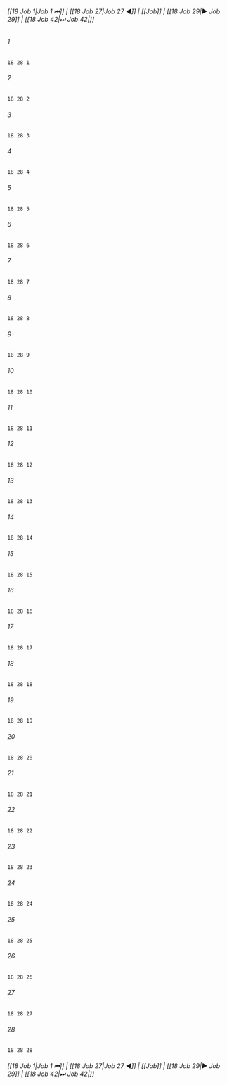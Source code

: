
###### [[18 Job 1|Job 1 ⏮]] | [[18 Job 27|Job 27 ◀]] | [[Job]] | [[18 Job 29|▶ Job 29]] | [[18 Job 42|⏭ Job 42|]]

###### 1
``` verse
18 28 1 
```
###### 2
``` verse
18 28 2 
```
###### 3
``` verse
18 28 3 
```
###### 4
``` verse
18 28 4 
```
###### 5
``` verse
18 28 5 
```
###### 6
``` verse
18 28 6 
```
###### 7
``` verse
18 28 7 
```
###### 8
``` verse
18 28 8 
```
###### 9
``` verse
18 28 9 
```
###### 10
``` verse
18 28 10 
```
###### 11
``` verse
18 28 11 
```
###### 12
``` verse
18 28 12 
```
###### 13
``` verse
18 28 13 
```
###### 14
``` verse
18 28 14 
```
###### 15
``` verse
18 28 15 
```
###### 16
``` verse
18 28 16 
```
###### 17
``` verse
18 28 17 
```
###### 18
``` verse
18 28 18 
```
###### 19
``` verse
18 28 19 
```
###### 20
``` verse
18 28 20 
```
###### 21
``` verse
18 28 21 
```
###### 22
``` verse
18 28 22 
```
###### 23
``` verse
18 28 23 
```
###### 24
``` verse
18 28 24 
```
###### 25
``` verse
18 28 25 
```
###### 26
``` verse
18 28 26 
```
###### 27
``` verse
18 28 27 
```
###### 28
``` verse
18 28 28 
```

###### [[18 Job 1|Job 1 ⏮]] | [[18 Job 27|Job 27 ◀]] | [[Job]] | [[18 Job 29|▶ Job 29]] | [[18 Job 42|⏭ Job 42|]]

